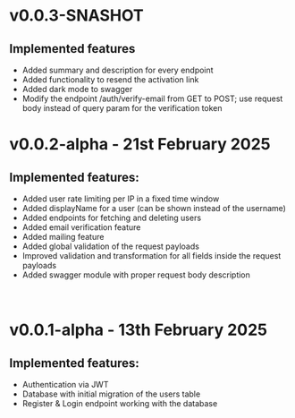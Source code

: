 # v0.0.3-SNASHOT

## Implemented features

- Added summary and description for every endpoint
- Added functionality to resend the activation link
- Added dark mode to swagger
- Modify the endpoint /auth/verify-email from GET to POST; use request body instead of query param for the verification token

# v0.0.2-alpha - 21st February 2025

## Implemented features:

- Added user rate limiting per IP in a fixed time window
- Added displayName for a user (can be shown instead of the username)
- Added endpoints for fetching and deleting users
- Added email verification feature
- Added mailing feature
- Added global validation of the request payloads
- Improved validation and transformation for all fields inside the request payloads
- Added swagger module with proper request body description
  <br><br><br>

# v0.0.1-alpha - 13th February 2025

## Implemented features:

- Authentication via JWT
- Database with initial migration of the users table
- Register & Login endpoint working with the database
